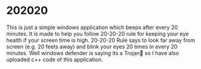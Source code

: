 # 202020
This is just a simple windows application which beeps after every 20 minutes.
It is made to help you follow 20-20-20 rule for keeping your eye health if your screen time is high.
20-20-20 Rule says to look far away from screen (e.g. 20 feets away) and blink your eyes 20 times in every 20 minutes.
Well windows defender is saying its a Trojan🥲 so I have also uploaded c++ code of this application. 
